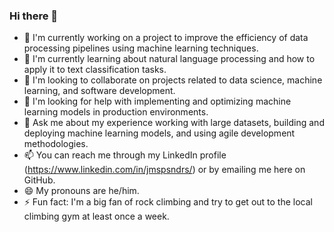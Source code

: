 ### Hi there 👋

- 🔭 I'm currently working on a project to improve the efficiency of data processing pipelines using machine learning techniques.
- 🌱 I'm currently learning about natural language processing and how to apply it to text classification tasks.
- 👯 I'm looking to collaborate on projects related to data science, machine learning, and software development.
- 🤔 I'm looking for help with implementing and optimizing machine learning models in production environments.
- 💬 Ask me about my experience working with large datasets, building and deploying machine learning models, and using agile development methodologies.
- 📫 You can reach me through my LinkedIn profile (https://www.linkedin.com/in/jmspsndrs/) or by emailing me here on GitHub.
- 😄 My pronouns are he/him.
- ⚡ Fun fact: I'm a big fan of rock climbing and try to get out to the local climbing gym at least once a week.

